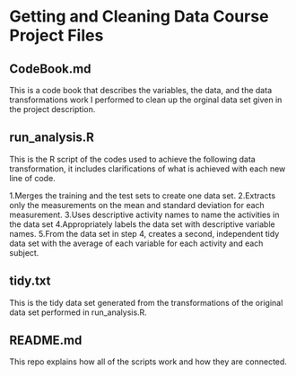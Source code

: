 # Getting and Cleaning Data Course Project Files

## CodeBook.md

This is a code book that describes the variables, the data, and the data transformations work I performed to clean up the orginal data set given in the project description. 

## run_analysis.R 

This is the R script of the codes used to achieve the following data transformation, it includes clarifications of what is achieved with each new line of code. 

1.Merges the training and the test sets to create one data set.
2.Extracts only the measurements on the mean and standard deviation for each measurement.
3.Uses descriptive activity names to name the activities in the data set
4.Appropriately labels the data set with descriptive variable names.
5.From the data set in step 4, creates a second, independent tidy data set with the average of each variable for each activity and each subject.

## tidy.txt

This is the tidy data set generated from the transformations of the original data set performed in run_analysis.R. 

## README.md 

This repo explains how all of the scripts work and how they are connected.
